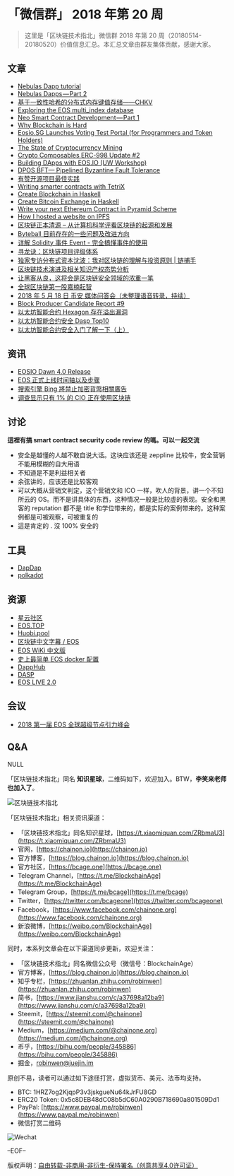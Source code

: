 # 「微信群」 2018 年第 20 周

> 这里是「区块链技术指北」微信群 2018 年第 20 周（20180514-20180520）价值信息汇总。本汇总文章由群友集体贡献，感谢大家。

## 文章

* [Nebulas Dapp tutorial](https://bcage.one/d/417-nebulas-dapp-tutorial)
* [Nebulas Dapps — Part 2](https://bcage.one/d/418-nebulas-dapps-part-2)
* [基于一致性哈希的分布式内存键值存储——CHKV](https://bcage.one/d/420-chkv)
* [Exploring the EOS multi_index database](https://bcage.one/d/424-exploring-the-eos-multi-index-database)
* [Neo Smart Contract Development — Part 1](https://bcage.one/d/425-neo-smart-contract-development-part-1)
* [Why Blockchain is Hard](https://bcage.one/d/427-why-blockchain-is-hard)
* [Eosio.SG Launches Voting Test Portal (for Programmers and Token Holders)](https://bcage.one/d/429-eosio-sg-launches-voting-test-portal-for-programmers-and-token-holders)
* [The State of Cryptocurrency Mining](https://bcage.one/d/430-the-state-of-cryptocurrency-mining)
* [Crypto Composables ERC-998 Update #2](https://bcage.one/d/431-crypto-composables-erc-998-update-2)
* [Building DApps with EOS.IO (UW Workshop)](https://bcage.one/d/432-building-dapps-with-eos-io-uw-workshop)
* [DPOS BFT— Pipelined Byzantine Fault Tolerance](https://bcage.one/d/433-dpos-bft-pipelined-byzantine-fault-tolerance)
* [有赞开源项目最佳实践](https://bcage.one/d/435-github)
* [Writing smarter contracts with TetriX](https://bcage.one/d/436-writing-smarter-contracts-with-tetrix)
* [Create Blockchain in Haskell](https://bcage.one/d/437-create-blockchain-in-haskell)
* [Create Bitcoin Exchange in Haskell](https://bcage.one/d/438-create-bitcoin-exchange-in-haskell)
* [Write your next Ethereum Contract in Pyramid Scheme](https://bcage.one/d/439-write-your-next-ethereum-contract-in-pyramid-scheme)
* [How I hosted a website on IPFS](https://bcage.one/d/440-how-i-hosted-a-website-on-ipfs)
* [区块链正本清源 – 从计算机科学评看区块链的起源和发展](https://mp.weixin.qq.com/s/RCEv1Ul-anXfPk_1_rAD-w)
* [Byteball 目前存在的一些问题及改进方向](https://www.daglabs.io/2018/05/13/byteball-flaws)
* [详解 Solidity 事件 Event - 完全搞懂事件的使用](https://learnblockchain.cn/2018/05/09/solidity-event/)
* [寻龙诀：区块链项目评级体系](https://mp.weixin.qq.com/s/9PyWmr6TbrfoohGu4b19qw)
* [独家专访分布式资本沈波：我对区块链的理解与投资原则 | 链捕手](https://mp.weixin.qq.com/s/oiJA02DrTrKeCDhl8gSs1A)
* [区块链技术演进及相关知识产权态势分析](https://mp.weixin.qq.com/s/L-cLPe6u0-FkFt-fUSEjHQ)
* [让黑客从良，这将会是区块链安全领域的浓重一笔](https://mp.weixin.qq.com/s/ApMxEWpQY9cG6Kagel-_ww)
* [全球区块链第一股嘉楠耘智](https://mp.weixin.qq.com/s/OoYwbnvzqlfd6ykewK_VxA)
* [2018 年 5 月 18 日 币安 媒体问答会（未整理语音转录，持续）](https://note.youdao.com/share/index.html?id=4ff90efc46280b99d13e053f30f30905)
* [Block Producer Candidate Report #9](https://bcage.one/d/445-block-producer-candidate-report-9)
* [以太坊智能合约 Hexagon 存在溢出漏洞](https://bcage.one/d/448-hexagon)
* [以太坊智能合约安全 Dasp Top10](https://bcage.one/d/449-dasp-top10)
* [以太坊智能合约安全入门了解一下（上）](https://bcage.one/d/451-ethereum)

## 资讯

* [EOSIO Dawn 4.0 Release](https://bcage.one/d/419-eosio-dawn-4-0-release)
* [EOS 正式上线时间轴以及步骤](https://bcage.one/d/426-eos)
* [搜索引擎 Bing 將禁止加密貨幣相關廣告](https://bcage.one/d/434-bing)
* [调查显示只有 1% 的 CIO 正在使用区块链](https://mp.weixin.qq.com/s/--4XCco_jcVBuX7T2oj8Dw)

## 讨论

**這裡有搞 smart contract security code review 的嗎。可以一起交流**

* 安全是越懂的人越不敢自说大话。这块应该还是 zeppline 比较牛，安全营销不能用模糊的自大用语
* 不知道是不是利益相关者
* 余弦讲的，应该还是比较客观
* 可以大概从营销文判定，这个营销文和 ICO 一样，吹人的背景，讲一个不知所云的 OS。而不是讲具体的东西，这种情况一般是比较虚的表现。安全和黑客的 reputation 都不是 title 和学位带来的，都是实际的案例带来的。这种案例都是可被观察，可被重复的
* 這是肯定的 . 沒 100% 安全的

## 工具

* [DapDap](https://bcage.one/d/422-dapdap)
* [polkadot](https://bcage.one/d/446-polkadot)

## 资源

* [星云社区](https://bcage.one/d/415-nebulas)
* [EOS.TOP](https://bcage.one/d/416-eos-top)
* [Huobi.pool](https://bcage.one/d/428-huobi-pool)
* [区块链中文字幕 / EOS](https://bcage.one/d/441-eos)
* [EOS WiKi 中文版](https://bcage.one/d/442-eos-wiki)
* [史上最简单 EOS docker 配置](https://bcage.one/d/443-eos-docker)
* [DappHub](https://bcage.one/d/444-dapphub)
* [DASP](https://bcage.one/d/450-dasp)
* [EOS LIVE 2.0](https://eos.live)

## 会议

* [2018 第一届 EOS 全球超级节点引力峰会](http://qdzb.pailixiang.com/album_ia71730581.html)

## Q&A

NULL

「区块链技术指北」同名 **知识星球**，二维码如下，欢迎加入。BTW，**李笑来老师也加入了**。

![区块链技术指北](https://i.imgur.com/RBmpxTL.png)

「区块链技术指北」相关资讯渠道：

* 「区块链技术指北」同名知识星球，[https://t.xiaomiquan.com/ZRbmaU3](https://t.xiaomiquan.com/ZRbmaU3)
* 官网，[https://chainon.io](https://chainon.io)
* 官方博客，[https://blog.chainon.io](https://blog.chainon.io)
* 官方社区，[https://bcage.one](https://bcage.one)
* Telegram Channel，[https://t.me/BlockchainAge](https://t.me/BlockchainAge)
* Telegram Group，[https://t.me/bcage](https://t.me/bcage)
* Twitter，[https://twitter.com/bcageone](https://twitter.com/bcageone)
* Facebook，[https://www.facebook.com/chainone.org](https://www.facebook.com/chainone.org)
* 新浪微博，[https://weibo.com/BlockchainAge](https://weibo.com/BlockchainAge)

同时，本系列文章会在以下渠道同步更新，欢迎关注：

* 「区块链技术指北」同名微信公众号（微信号：BlockchainAge）
* 官方博客，[https://blog.chainon.io](https://blog.chainon.io)
* 知乎专栏，[https://zhuanlan.zhihu.com/robinwen](https://zhuanlan.zhihu.com/robinwen)
* 简书，[https://www.jianshu.com/c/a37698a12ba9](https://www.jianshu.com/c/a37698a12ba9)
* Steemit，[https://steemit.com/@chainone](https://steemit.com/@chainone)
* Medium，[https://medium.com/@chainone.org](https://medium.com/@chainone.org)
* 币乎，[https://bihu.com/people/345886](https://bihu.com/people/345886)
* 掘金，[robinwen@juejin.im](https://juejin.im/user/5673ccae60b2260ee435f89a/posts)

原创不易，读者可以通过如下途径打赏，虚拟货币、美元、法币均支持。

* BTC: 1HRZ7og2KjqpP3v3jskgueNu64kJrFU8GD
* ERC20 Token: 0x5c8DEB48dC08b5dC60A0290B718690a801509Dd1
* PayPal: [https://www.paypal.me/robinwen](https://www.paypal.me/robinwen)
* 微信打赏二维码

![Wechat](https://i.imgur.com/hKyy9lI.jpg)

–EOF–

版权声明：[自由转载-非商用-非衍生-保持署名（创意共享4.0许可证）](http://creativecommons.org/licenses/by-nc-nd/4.0/deed.zh)
